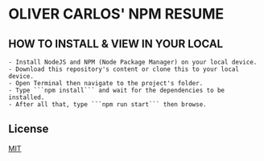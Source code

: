 # OLIVER CARLOS' NPM RESUME

## HOW TO INSTALL & VIEW IN YOUR LOCAL
    - Install NodeJS and NPM (Node Package Manager) on your local device.
    - Download this repository's content or clone this to your local device.
    - Open Terminal then navigate to the project's folder.
    - Type ```npm install``` and wait for the dependencies to be installed.
    - After all that, type ```npm run start``` then browse.

## License
[MIT](https://choosealicense.com/licenses/mit/)